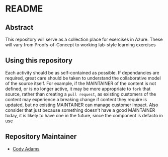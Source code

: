 # README

## Abstract

This repository will serve as a collection place for exercises in Azure.  These will vary from Proofs-of-Concept to working lab-style learning exercises

## Using this repository

Each activity should be as self-contained as possible.  If dependancies are required, great care should be taken to understand the collaborative model of the source itself.  For example, if the MAINTAINER of the content is not defined, or is no longer active, it may be more appropriate to ``fork`` that source, rather than creating a ``pull request``, as existing customers of the content may experience a breaking change if content they require is updated, but no existing MAINTAINER can manage customer impact.  Also consider that just because something doesn't have a good MAINTAINER today, it is likely to have one in the future, since the component is defacto in use

## Repository Maintainer

- [Cody Adams](https://github.com/popebob)
